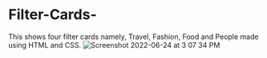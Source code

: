# Filter-Cards-
This shows four filter cards namely, Travel, Fashion, Food and People made using HTML and CSS.
![Screenshot 2022-06-24 at 3 07 34 PM](https://user-images.githubusercontent.com/87818579/175509034-47f3c38c-49da-4288-8654-e7d833e86352.png)
